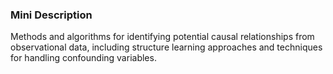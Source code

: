 ### Mini Description

Methods and algorithms for identifying potential causal relationships from observational data, including structure learning approaches and techniques for handling confounding variables.
